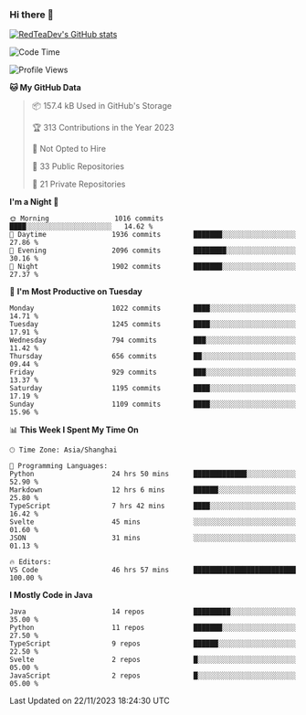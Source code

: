 ### Hi there 👋

<!--
**RedTeaDev/RedTeaDev** is a ✨ _special_ ✨ repository because its `README.md` (this file) appears on your GitHub profile.

Here are some ideas to get you started:

- 🔭 I’m currently working on ...
- 🌱 I’m currently learning ...
- 👯 I’m looking to collaborate on ...
- 🤔 I’m looking for help with ...
- 💬 Ask me about ...
- 📫 How to reach me: ...
- 😄 Pronouns: ...
- ⚡ Fun fact: ...
-->

<!--
[![wakatime](https://wakatime.com/badge/user/6b101ed0-04c0-4490-9283-eb61f2efff96.svg)](https://wakatime.com/@6b101ed0-04c0-4490-9283-eb61f2efff96)
!-->

[![RedTeaDev's GitHub stats](https://github-readme-stats.vercel.app/api?username=RedTeaDev)](https://github.com/anuraghazra/github-readme-stats)
<!--
[![willianrod's wakatime stats](https://github-readme-stats.vercel.app/api/wakatime?username=RedTeaDev)](https://github.com/anuraghazra/github-readme-stats)
!-->
<!--START_SECTION:waka-->
![Code Time](http://img.shields.io/badge/Code%20Time-1%2C899%20hrs%2019%20mins-blue)

![Profile Views](http://img.shields.io/badge/Profile%20Views-2-blue)

**🐱 My GitHub Data** 

> 📦 157.4 kB Used in GitHub's Storage 
 > 
> 🏆 313 Contributions in the Year 2023
 > 
> 🚫 Not Opted to Hire
 > 
> 📜 33 Public Repositories 
 > 
> 🔑 21 Private Repositories 
 > 
**I'm a Night 🦉** 

```text
🌞 Morning                1016 commits        ████░░░░░░░░░░░░░░░░░░░░░   14.62 % 
🌆 Daytime                1936 commits        ███████░░░░░░░░░░░░░░░░░░   27.86 % 
🌃 Evening                2096 commits        ████████░░░░░░░░░░░░░░░░░   30.16 % 
🌙 Night                  1902 commits        ███████░░░░░░░░░░░░░░░░░░   27.37 % 
```
📅 **I'm Most Productive on Tuesday** 

```text
Monday                   1022 commits        ████░░░░░░░░░░░░░░░░░░░░░   14.71 % 
Tuesday                  1245 commits        ████░░░░░░░░░░░░░░░░░░░░░   17.91 % 
Wednesday                794 commits         ███░░░░░░░░░░░░░░░░░░░░░░   11.42 % 
Thursday                 656 commits         ██░░░░░░░░░░░░░░░░░░░░░░░   09.44 % 
Friday                   929 commits         ███░░░░░░░░░░░░░░░░░░░░░░   13.37 % 
Saturday                 1195 commits        ████░░░░░░░░░░░░░░░░░░░░░   17.19 % 
Sunday                   1109 commits        ████░░░░░░░░░░░░░░░░░░░░░   15.96 % 
```


📊 **This Week I Spent My Time On** 

```text
🕑︎ Time Zone: Asia/Shanghai

💬 Programming Languages: 
Python                   24 hrs 50 mins      █████████████░░░░░░░░░░░░   52.90 % 
Markdown                 12 hrs 6 mins       ██████░░░░░░░░░░░░░░░░░░░   25.80 % 
TypeScript               7 hrs 42 mins       ████░░░░░░░░░░░░░░░░░░░░░   16.42 % 
Svelte                   45 mins             ░░░░░░░░░░░░░░░░░░░░░░░░░   01.60 % 
JSON                     31 mins             ░░░░░░░░░░░░░░░░░░░░░░░░░   01.13 % 

🔥 Editors: 
VS Code                  46 hrs 57 mins      █████████████████████████   100.00 % 
```

**I Mostly Code in Java** 

```text
Java                     14 repos            █████████░░░░░░░░░░░░░░░░   35.00 % 
Python                   11 repos            ███████░░░░░░░░░░░░░░░░░░   27.50 % 
TypeScript               9 repos             ██████░░░░░░░░░░░░░░░░░░░   22.50 % 
Svelte                   2 repos             █░░░░░░░░░░░░░░░░░░░░░░░░   05.00 % 
JavaScript               2 repos             █░░░░░░░░░░░░░░░░░░░░░░░░   05.00 % 
```




 Last Updated on 22/11/2023 18:24:30 UTC
<!--END_SECTION:waka-->


